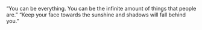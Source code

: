 “You can be everything. You can be the infinite amount of things that people are.”
“Keep your face towards the sunshine and shadows will fall behind you.”
